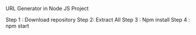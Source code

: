 URL Generator in Node JS Project

Step 1 : Download repository
Step 2: Extract All 
Step 3 : Npm install
Step 4 : npm start
